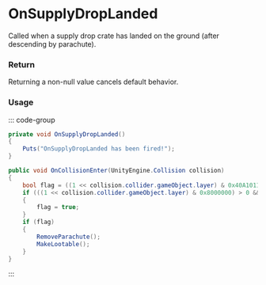 # OnSupplyDropLanded
<Badge type="info" text="Entity"/><Badge type="danger" text="Carbon Compatible"/><Badge type="warning" text="Oxide Compatible"/>
Called when a supply drop crate has landed on the ground (after descending by parachute).

### Return
Returning a non-null value cancels default behavior.

### Usage
::: code-group
```csharp [Example]
private void OnSupplyDropLanded()
{
	Puts("OnSupplyDropLanded has been fired!");
}
```
```csharp [Source — Assembly-CSharp @ SupplyDrop]
public void OnCollisionEnter(UnityEngine.Collision collision)
{
	bool flag = ((1 << collision.collider.gameObject.layer) & 0x40A10111) > 0;
	if (((1 << collision.collider.gameObject.layer) & 0x8000000) > 0 && UnityEngine.CollisionEx.GetEntity(collision) is Tugboat)
	{
		flag = true;
	}
	if (flag)
	{
		RemoveParachute();
		MakeLootable();
	}
}

```
:::
